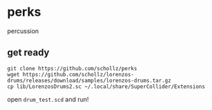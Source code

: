 # perks
percussion

## get ready

```
git clone https://github.com/schollz/perks
wget https://github.com/schollz/lorenzos-drums/releases/download/samples/lorenzos-drums.tar.gz
cp lib/LorenzosDrums2.sc ~/.local/share/SuperCollider/Extensions
```

open `drum_test.scd` and run!